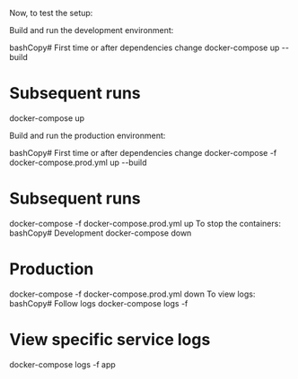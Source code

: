 Now, to test the setup:

Build and run the development environment:

bashCopy# First time or after dependencies change
docker-compose up --build

# Subsequent runs
docker-compose up

Build and run the production environment:

bashCopy# First time or after dependencies change
docker-compose -f docker-compose.prod.yml up --build

# Subsequent runs
docker-compose -f docker-compose.prod.yml up
To stop the containers:
bashCopy# Development
docker-compose down

# Production
docker-compose -f docker-compose.prod.yml down
To view logs:
bashCopy# Follow logs
docker-compose logs -f

# View specific service logs
docker-compose logs -f app